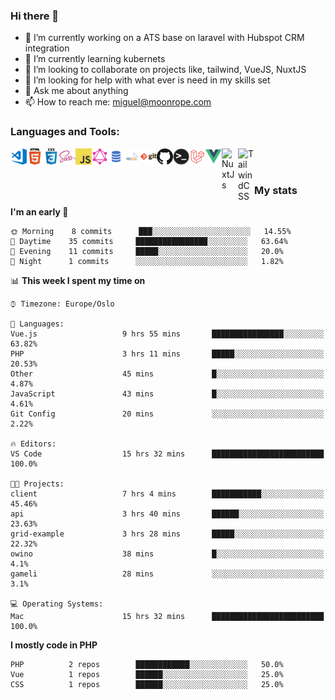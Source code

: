 ### Hi there 👋



- 🔭 I’m currently working on a ATS base on laravel with Hubspot CRM integration
- 🌱 I’m currently learning kubernets
- 👯 I’m looking to collaborate on projects like, tailwind, VueJS, NuxtJS
- 🤔 I’m looking for help with what ever is need in my skills set
- 💬 Ask me about anything 
- 📫 How to reach me: miguel@moonrope.com

### Languages and Tools:

<img align="left" alt="Visual Studio Code" width="26px" src="https://raw.githubusercontent.com/github/explore/80688e429a7d4ef2fca1e82350fe8e3517d3494d/topics/visual-studio-code/visual-studio-code.png" />
<img align="left" alt="HTML5" width="26px" src="https://raw.githubusercontent.com/github/explore/80688e429a7d4ef2fca1e82350fe8e3517d3494d/topics/html/html.png" />
<img align="left" alt="CSS3" width="26px" src="https://raw.githubusercontent.com/github/explore/80688e429a7d4ef2fca1e82350fe8e3517d3494d/topics/css/css.png" />
<img align="left" alt="Sass" width="26px" src="https://raw.githubusercontent.com/github/explore/80688e429a7d4ef2fca1e82350fe8e3517d3494d/topics/sass/sass.png" />
<img align="left" alt="JavaScript" width="26px" src="https://raw.githubusercontent.com/github/explore/80688e429a7d4ef2fca1e82350fe8e3517d3494d/topics/javascript/javascript.png" />
<img align="left" alt="GraphQL" width="26px" src="https://raw.githubusercontent.com/github/explore/80688e429a7d4ef2fca1e82350fe8e3517d3494d/topics/graphql/graphql.png" />
<img align="left" alt="SQL" width="26px" src="https://raw.githubusercontent.com/github/explore/80688e429a7d4ef2fca1e82350fe8e3517d3494d/topics/sql/sql.png" />
<img align="left" alt="MySQL" width="26px" src="https://raw.githubusercontent.com/github/explore/80688e429a7d4ef2fca1e82350fe8e3517d3494d/topics/mysql/mysql.png" />
<img align="left" alt="Git" width="26px" src="https://raw.githubusercontent.com/github/explore/80688e429a7d4ef2fca1e82350fe8e3517d3494d/topics/git/git.png" />
<img align="left" alt="GitHub" width="26px" src="https://raw.githubusercontent.com/github/explore/78df643247d429f6cc873026c0622819ad797942/topics/github/github.png"/>
<img align="left" alt="HTML5" width="26px"src="https://raw.githubusercontent.com/github/explore/80688e429a7d4ef2fca1e82350fe8e3517d3494d/topics/terminal/terminal.png"/>
<img align="left" alt="Laravel" width="26px"src="https://raw.githubusercontent.com/github/explore/56a826d05cf762b2b50ecbe7d492a839b04f3fbf/topics/laravel/laravel.png"/>
<img align="left" alt="Vue" width="26px"src="https://raw.githubusercontent.com/github/explore/80688e429a7d4ef2fca1e82350fe8e3517d3494d/topics/vue/vue.png"/>
<img align="left" alt="NuxtJs" width="26px"src="https://avatars2.githubusercontent.com/u/23360933?s=200&v=4"/>
<img align="left" alt="TailwindCSS" width="26px"src="https://avatars3.githubusercontent.com/u/67109815?s=200&v=4"/>


<br />
<br />

### My stats

<!--START_SECTION:waka-->
**I'm an early 🐤** 

```text
🌞 Morning    8 commits      ███░░░░░░░░░░░░░░░░░░░░░░   14.55% 
🌆 Daytime    35 commits     ████████████████░░░░░░░░░   63.64% 
🌃 Evening    11 commits     █████░░░░░░░░░░░░░░░░░░░░   20.0% 
🌙 Night      1 commits      ░░░░░░░░░░░░░░░░░░░░░░░░░   1.82%

```


📊 **This week I spent my time on** 

```text
⌚︎ Timezone: Europe/Oslo

💬 Languages: 
Vue.js                   9 hrs 55 mins       ████████████████░░░░░░░░░   63.82% 
PHP                      3 hrs 11 mins       █████░░░░░░░░░░░░░░░░░░░░   20.53% 
Other                    45 mins             █░░░░░░░░░░░░░░░░░░░░░░░░   4.87% 
JavaScript               43 mins             █░░░░░░░░░░░░░░░░░░░░░░░░   4.61% 
Git Config               20 mins             ░░░░░░░░░░░░░░░░░░░░░░░░░   2.22%

🔥 Editors: 
VS Code                  15 hrs 32 mins      █████████████████████████   100.0%

🐱‍💻 Projects: 
client                   7 hrs 4 mins        ███████████░░░░░░░░░░░░░░   45.46% 
api                      3 hrs 40 mins       ██████░░░░░░░░░░░░░░░░░░░   23.63% 
grid-example             3 hrs 28 mins       █████░░░░░░░░░░░░░░░░░░░░   22.32% 
owino                    38 mins             █░░░░░░░░░░░░░░░░░░░░░░░░   4.1% 
gameli                   28 mins             ░░░░░░░░░░░░░░░░░░░░░░░░░   3.1%

💻 Operating Systems: 
Mac                      15 hrs 32 mins      █████████████████████████   100.0%

```

**I mostly code in PHP** 

```text
PHP          2 repos        ████████████░░░░░░░░░░░░░   50.0% 
Vue          1 repos        ██████░░░░░░░░░░░░░░░░░░░   25.0% 
CSS          1 repos        ██████░░░░░░░░░░░░░░░░░░░   25.0%

```



<!--END_SECTION:waka-->

